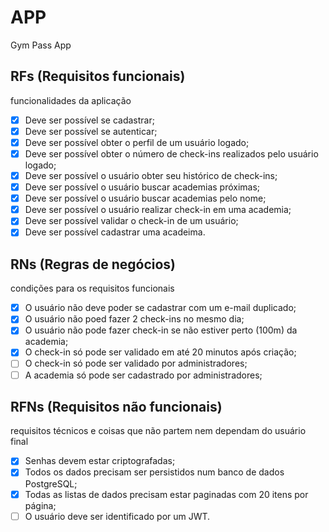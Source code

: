 # APP

Gym Pass App

## RFs (Requisitos funcionais)
funcionalidades da aplicação

- [x] Deve ser possível se cadastrar;
- [x] Deve ser possível se autenticar;
- [x] Deve ser possível obter o perfil de um usuário logado;
- [x] Deve ser possível obter o número de check-ins realizados pelo usuário logado;
- [x] Deve ser possível o usuário obter seu histórico de check-ins;
- [x] Deve ser possível o usuário buscar academias próximas;
- [x] Deve ser possível o usuário buscar academias pelo nome;
- [x] Deve ser possível o usuário realizar check-in em uma academia;
- [x] Deve ser possível validar o check-in de um usuário;
- [x] Deve ser possível cadastrar uma acadeima.

## RNs (Regras de negócios)
condições para os requisitos funcionais

- [x] O usuário não deve poder se cadastrar com um e-mail duplicado;
- [x] O usuário não poed fazer 2 check-ins no mesmo dia;
- [x] O usuário não pode fazer check-in se não estiver perto (100m) da academia;
- [x] O check-in só pode ser validado em até 20 minutos após criação;
- [ ] O check-in só pode ser validado por administradores;
- [ ] A academia só pode ser cadastrado por administradores;

## RFNs (Requisitos não funcionais)
requisitos técnicos e coisas que não partem nem dependam do usuário final

- [x] Senhas devem estar criptografadas;
- [x] Todos os dados precisam ser persistidos num banco de dados PostgreSQL;
- [x] Todas as listas de dados precisam estar paginadas com 20 itens por página;
- [ ] O usuário deve ser identificado por um JWT.